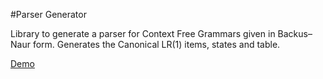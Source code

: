 #Parser Generator

Library to generate a parser for Context Free Grammars given in Backus–Naur form.
Generates the Canonical LR(1) items, states and table.

<a href="https://harikrishnanbalagopal.github.io/#/parser-generator-demo">Demo</a>